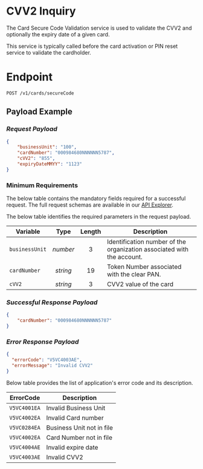 # CVV2 Inquiry

The Card Secure Code Validation service is used to validate the CVV2  and optionally the expiry date of a given card. 

This service is typically called before the card activation or PIN reset service to validate the cardholder.

# Endpoint
`POST /v1/cards/secureCode`


## Payload Example

### ***Request Payload***

```json
{
    "businessUnit": "100",
    "cardNumber": "000984680NNNNNN5787",
    "cVV2": "855",
    "expiryDateMMYY": "1123"
}
```

### Minimum Requirements
The below table contains the mandatory fields required for a successful request. The full request schemas are available in our [API Explorer](../api/?type=patch&path=/v1/card/activate).

The below table identifies the required parameters in the request payload.

| Variable | Type | Length | Description |
| -------- | :--: | :------------: | ------------------ |
| `businessUnit` | *number* | 3 | Identification number of the organization associated with the account. |
| `cardNumber` | *string* | 19 | Token Number associated with the clear PAN. | 
| `cVV2` | *string* | 3 | CVV2 value of the card |



### ***Successful Response Payload***

```json
{
    "cardNumber": "000984680NNNNNN5787"
}
```

### ***Error Response Payload***

```json
{
  "errorCode": "V5VC4003AE",
  "errorMessage": "Invalid CVV2"  
}
```
Below table provides the list of application's error code and its description. 

| ErrorCode |  Description |
| --------  | ------------------ |
| `V5VC4001EA` | Invalid Business Unit |
| `V5VC4002EA` | Invalid Card number |
| `V5VC0284EA` | Business Unit not in file |
| `V5VC4002EA` | Card Number not in file |
| `V5VC4004AE` | Invalid expire date |  
| `V5VC4003AE` | Invalid CVV2 |  

